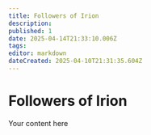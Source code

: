 ```yaml
---
title: Followers of Irion
description: 
published: 1
date: 2025-04-14T21:33:10.006Z
tags: 
editor: markdown
dateCreated: 2025-04-10T21:31:35.604Z
---
```


# Followers of Irion
Your content here
